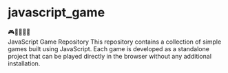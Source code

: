 # javascript_game
🎮🤖👾🚀🔥 <br>
JavaScript Game Repository This repository contains a collection of simple games built using JavaScript. Each game is developed as a standalone project that can be played directly in the browser without any additional installation.
